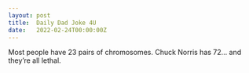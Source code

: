 ```yaml
---
layout: post
title:  Daily Dad Joke 4U
date:   2022-02-24T00:00:00Z
---
```

Most people have 23 pairs of chromosomes. Chuck Norris has 72… and they’re all lethal.
